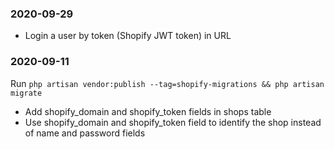 ### 2020-09-29

- Login a user by token (Shopify JWT token) in URL

### 2020-09-11

Run `php artisan vendor:publish --tag=shopify-migrations && php artisan migrate`

- Add shopify_domain and shopify_token fields in shops table
- Use shopify_domain and shopify_token field to identify the shop instead of name and password fields


